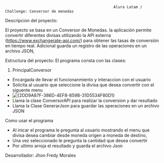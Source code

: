                                                      Alura Latam / Challenge: Conversor de monedas


Descripcion del proyecto:

El proyecto se basa en un Conversor de Monedas. la aplicación permite convertir diferentes divisas utilizando la API externa
(https://www.exchangerate-api.com/) para obtener las tasas de conversión en tiempo real. Adicional guarda un registro de las
operaciones en un archivo JSON,

Estructura del proyecto:
El programa consta con las clases:

1. PrincipalConversor
 - Encargada de llevar el funcionanmiento y interaccion con el usuario
 - Solicita al usuario que seleccione la divisa que desea convertir con el siguente menu
 - ![{2DD9A87F-386D-4EF8-859B-31D5534F80D1}](https://github.com/user-attachments/assets/45192ec2-672b-4084-b60f-721148fed657)
 - Llama la clase ConversorAPI para realizar la conversion y dar resultado
 - Llama la Clase GenerarJson para guardar las operaciones en un archivo JSON


Como usar el programa

- Al inicar el programa le pregunta al usuario mostrando el menu que divisa desea cambiar desde moneda origen a moneda de destino, 
- Una vez seleccionado le pregunta la cantidad que desea convertir
- Por ultimo arroja el resultado y guarda el archivo Json


Desarrollador: Jhon Fredy Morales









                                                    

